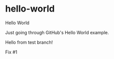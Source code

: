 # hello-world
Hello World

Just going through GitHub's Hello World example.

Hello from test branch!

Fix #1